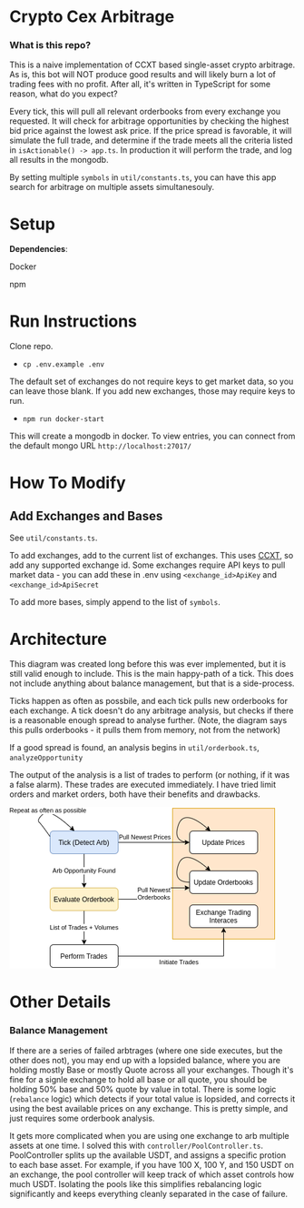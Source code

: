 
# Crypto Cex Arbitrage

  

### What is this repo?

  

This is a naive implementation of CCXT based single-asset crypto arbitrage. As is, this bot will NOT produce good results and will likely burn a lot of trading fees with no profit. After all, it's written in TypeScript for some reason, what do you expect?

  

Every tick, this will pull all relevant orderbooks from every exchange you requested. It will check for arbitrage opportunities by checking the highest bid price against the lowest ask price. If the price spread is favorable, it will simulate the full trade, and determine if the trade meets all the criteria listed in `isActionable() -> app.ts`. In production it will perform the trade, and log all results in the mongodb.

  

By setting multiple `symbols` in `util/constants.ts`, you can have this app search for arbitrage on multiple assets simultanesouly.

  

# Setup

  

**Dependencies**:  

Docker  

npm  

  

# Run Instructions

  

Clone repo.  

  

-  `cp .env.example .env`  

The default set of exchanges do not require keys to get market data, so you can leave those blank. If you add new exchanges, those may require keys to run.  

-  `npm run docker-start`  

This will create a mongodb in docker. To view entries, you can connect from the default mongo URL `http://localhost:27017/`  

  

# How To Modify

  

## Add Exchanges and Bases

  

See `util/constants.ts`.  

  

To add exchanges, add to the current list of exchanges. This uses [CCXT](https://github.com/ccxt/ccxt), so add any supported exchange id. Some exchanges require API keys to pull market data - you can add these in .env using `<exchange_id>ApiKey` and `<exchange_id>ApiSecret`  

  

To add more bases, simply append to the list of `symbols`.  

  

# Architecture

  

This diagram was created long before this was ever implemented, but it is still valid enough to include. This is the main happy-path of a tick. This does not include anything about balance management, but that is a side-process.  
  

Ticks happen as often as possbile, and each tick pulls new orderbooks for each exchange. A tick doesn't do any arbitrage analysis, but checks if there is a reasonable enough spread to analyse further. (Note, the diagram says this pulls orderbooks - it pulls them from memory, not from the network)  

  

If a good spread is found, an analysis begins in `util/orderbook.ts`, `analyzeOpportunity`  

  

The output of the analysis is a list of trades to perform (or nothing, if it was a false alarm). These trades are executed immediately. I have tried limit orders and market orders, both have their benefits and drawbacks.  

  

![Architecture](./initial_architecture.png)

  

# Other Details

  

### Balance Management

  

If there are a series of failed arbtrages (where one side executes, but the other does not), you may end up with a lopsided balance, where you are holding mostly Base or mostly Quote across all your exchanges. Though it's fine for a signle exchange to hold all base or all quote, you should be holding 50% base and 50% quote by value in total. There is some logic (`rebalance` logic) which detects if your total value is lopsided, and corrects it using the best available prices on any exchange. This is pretty simple, and just requires some orderbook analysis.   

  

It gets more complicated when you are using one exchange to arb multiple assets at one time. I solved this with `controller/PoolController.ts`. PoolController splits up the available USDT, and assigns a specific protion to each base asset. For example, if you have 100 X, 100 Y, and 150 USDT on an exchange, the pool controller will keep track of which asset controls how much USDT. Isolating the pools like this simplifies rebalancing logic significantly and keeps everything cleanly separated in the case of failure.
